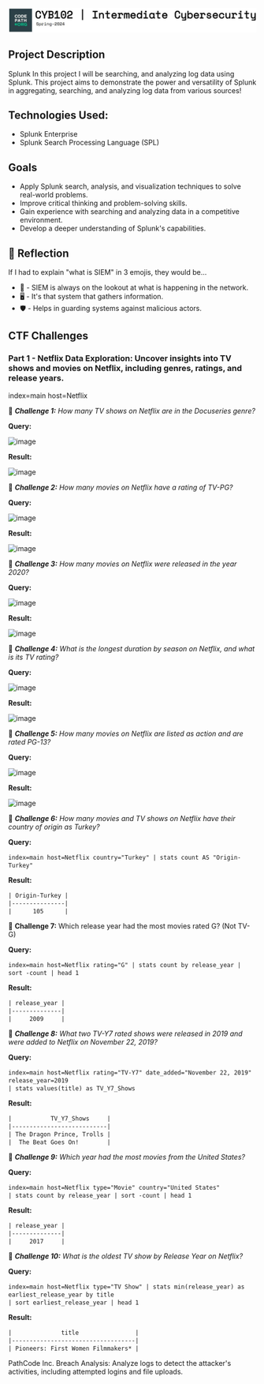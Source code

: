 ![Image Alt Text](https://github.com/skulumba/CYB102-Project-5-SIEMsational-CTF/raw/main/cyber102/logo.JPG)

## Project Description
Splunk  In this project I will be searching, and analyzing log data using Splunk. This project aims to demonstrate the power and versatility of Splunk in aggregating, searching, and analyzing log data from various sources!

## Technologies Used:
- Splunk Enterprise
- Splunk Search Processing Language (SPL)
  
## Goals
- Apply Splunk search, analysis, and visualization techniques to solve real-world problems.
- Improve critical thinking and problem-solving skills.
- Gain experience with searching and analyzing data in a competitive environment.
- Develop a deeper understanding of Splunk's capabilities.




## 🤔 Reflection
If I had to explain "what is SIEM" in 3 emojis, they would be...
- 👀 - SIEM is always on the lookout at what is happening in the network.
- 🖥️ - It's that system that gathers information.
- 🛡️ - Helps in guarding systems against malicious actors.

## CTF Challenges

### Part 1 - Netflix Data Exploration: Uncover insights into TV shows and movies on Netflix, including genres, ratings, and release years.
 

index=main host=Netflix

👥 ***Challenge 1:** How many TV shows on Netflix are in the Docuseries genre?*

**Query:**

![image](https://github.com/skulumba/CYB102-Project-5-SIEMsational-CTF/assets/75015106/342a248e-ceb4-4d84-aee9-8274f7981428)

**Result:** 

![image](https://github.com/skulumba/CYB102-Project-5-SIEMsational-CTF/assets/75015106/4fc2e9f0-2dce-47c1-b653-8f59d131592d)



👥 ***Challenge 2:** How many movies on Netflix have a rating of TV-PG?*

**Query:**

![image](https://github.com/skulumba/CYB102-Project-5-SIEMsational-CTF/assets/75015106/4ad37fd4-28a7-41e0-84cb-3ecd2712cf03)

**Result:**

![image](https://github.com/skulumba/CYB102-Project-5-SIEMsational-CTF/assets/75015106/2015fd3f-4cbb-445e-8005-45ae41e88a79)

👥 ***Challenge 3:** How many movies on Netflix were released in the year 2020?*

**Query:**

![image](https://github.com/skulumba/CYB102-Project-5-SIEMsational-CTF/assets/75015106/3ea1720f-1c27-44c8-8cc9-d81ebf7cbd91)

**Result:**

![image](https://github.com/skulumba/CYB102-Project-5-SIEMsational-CTF/assets/75015106/b62ca856-e9b0-444d-ab1c-2c81dcbc39ee)


👥 ***Challenge 4:** What is the longest duration by season on Netflix, and what is its TV rating?*

**Query:**

![image](https://github.com/skulumba/CYB102-Project-5-SIEMsational-CTF/assets/75015106/5113273c-fa6b-4da2-8b32-8df9fc4233f2)

**Result:**

![image](https://github.com/skulumba/CYB102-Project-5-SIEMsational-CTF/assets/75015106/0900272e-5f2b-468a-9724-e0befcf1b54a)


👥 ***Challenge 5:** How many movies on Netflix are listed as action and are rated PG-13?*

**Query:**

![image](https://github.com/skulumba/CYB102-Project-5-SIEMsational-CTF/assets/75015106/84b007cd-7ce7-419e-947e-defafadc2f03)

**Result:**

![image](https://github.com/skulumba/CYB102-Project-5-SIEMsational-CTF/assets/75015106/ff8b7e7d-ec45-45b6-9a25-cd5a92d236c5)

👥 ***Challenge 6:** How many movies and TV shows on Netflix have their country of origin as Turkey?*

**Query:**
```spl
index=main host=Netflix country="Turkey" | stats count AS "Origin-Turkey"
```
**Result:**
```spl
| Origin-Turkey |
|---------------|
|      105      |
````

👥 **Challenge 7:** Which release year had the most movies rated G? (Not TV-G)

**Query:**
```spl
index=main host=Netflix rating="G" | stats count by release_year | sort -count | head 1
```
**Result:**
```spl
| release_year |
|--------------|
|     2009     |
`````

👥 ***Challenge 8:** What two TV-Y7 rated shows were released in 2019 and were added to Netflix on November 22, 2019?*

**Query:**
```spl
index=main host=Netflix rating="TV-Y7" date_added="November 22, 2019" release_year=2019
| stats values(title) as TV_Y7_Shows
```
**Result:**
```spl
|           TV_Y7_Shows     |
|---------------------------|
| The Dragon Prince, Trolls |
|  The Beat Goes On!        |
```
👥 ***Challenge 9:** Which year had the most movies from the United States?*

**Query:**
```spl
index=main host=Netflix type="Movie" country="United States"
| stats count by release_year | sort -count | head 1
```
**Result:**
```spl
| release_year |
|--------------|
|     2017     |
```
👥 ***Challenge 10:** What is the oldest TV show by Release Year on Netflix?*

**Query:**
```spl
index=main host=Netflix type="TV Show" | stats min(release_year) as earliest_release_year by title
| sort earliest_release_year | head 1
```
**Result:**
```spl
|              title                |
|-----------------------------------|
| Pioneers: First Women Filmmakers* |
```
PathCode Inc. Breach Analysis: Analyze logs to detect the attacker's activities, including attempted logins and file uploads.
